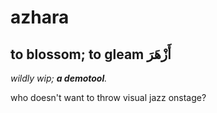 # azhara
## to blossom; to gleam أَزْهَرَ 

_wildly wip; **a demotool**._

who doesn't want to throw visual jazz onstage?
